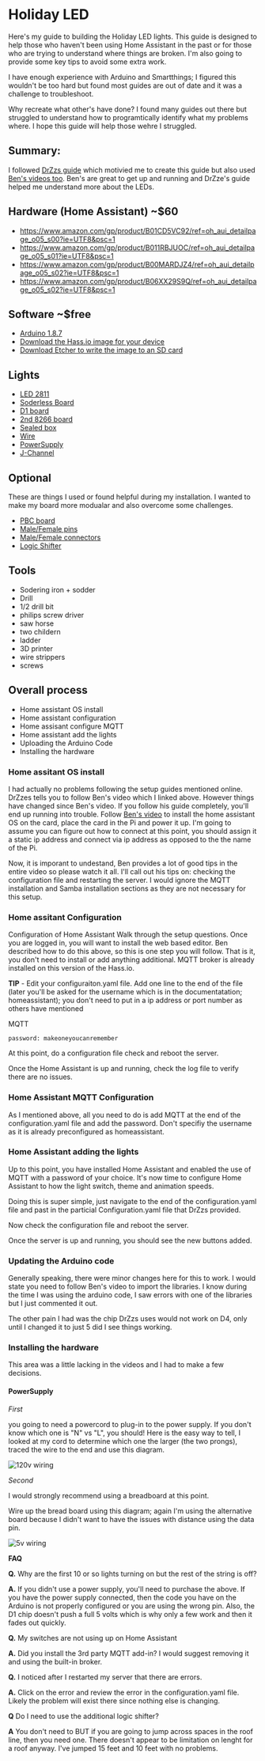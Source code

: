 # Holiday LED


Here's my guide to building the Holiday LED lights. This guide is designed to help those who haven't been using Home Assistant in the past or for those who are trying to understand where things are broken. I'm also going to provide some key tips to avoid some extra work.

I have enough experience with Arduino and Smartthings; I figured this wouldn't be too hard but found most guides are out of date and it was a challenge to troubleshoot.

Why recreate what other's have done? I found many guides out there but struggled to understand how to programtically identify what my problems where. I hope this guide will help those wehre I struggled.

## Summary:

 I followed [DrZzs guide](https://www.youtube.com/watch?v=6Y6jUM1OaYM&t=1s) which motivied me to create this guide but also used [Ben's videos too](https://www.youtube.com/watch?v=9KI36GTgwuQ). Ben's are great to get up and running and DrZze's guide helped me understand more about the LEDs.

## Hardware (Home Assistant) ~$60

* https://www.amazon.com/gp/product/B01CD5VC92/ref=oh_aui_detailpage_o05_s00?ie=UTF8&psc=1
* https://www.amazon.com/gp/product/B011RBJUOC/ref=oh_aui_detailpage_o05_s01?ie=UTF8&psc=1
* https://www.amazon.com/gp/product/B00MARDJZ4/ref=oh_aui_detailpage_o05_s02?ie=UTF8&psc=1
* https://www.amazon.com/gp/product/B06XX29S9Q/ref=oh_aui_detailpage_o05_s02?ie=UTF8&psc=1

## Software ~$free

* [Arduino 1.8.7](https://www.arduino.cc/en/Main/Software)
* [Download the Hass.io image for your device]( https://github.com/home-assistant/hassos/releases/download/1.13/hassos_rpi3-1.13.img.gz)
* [Download Etcher to write the image to an SD card]( https://www.balena.io/etcher/)

## Lights

* [LED 2811](https://www.amazon.com/gp/product/B01AU6UG5C/ref=oh_aui_detailpage_o04_s03?ie=UTF8&psc=1)
* [Soderless Board]( https://www.amazon.com/gp/product/B0727X6N9D/ref=oh_aui_detailpage_o04_s00?ie=UTF8&psc=1)
* [D1 board](https://www.amazon.com/gp/product/B01N3P763C/ref=oh_aui_detailpage_o04_s00?ie=UTF8&psc=1)
* [2nd 8266 board](https://www.amazon.com/gp/product/B010O1G1ES/ref=oh_aui_detailpage_o01_s00?ie=UTF8&psc=1)
* [Sealed box](https://www.amazon.com/gp/product/B005T990I0/ref=oh_aui_detailpage_o03_s00?ie=UTF8&psc=1)
* [Wire](https://www.amazon.com/gp/product/B0119IE4C6/ref=oh_aui_detailpage_o03_s00?ie=UTF8&psc=1)
* [PowerSupply](https://www.amazon.com/gp/product/B06XK3X3PW/ref=od_aui_detailpages00?ie=UTF8&psc=1)
* [J-Channel](https://www.homedepot.com/p/Metal-Sales-2-in-x-10-5-ft-J-Channel-Drip-Edge-Flashing-in-White-4227430/204256712)

## Optional

These are things I used or found helpful during my installation. I wanted to make my board more modualar and also overcome some challenges.
* [PBC board](https://www.amazon.com/gp/product/B01N3161JP/ref=oh_aui_detailpage_o03_s00?ie=UTF8&psc=1)
* [Male/Female pins](https://www.amazon.com/gp/product/B074HVBTZ4/ref=oh_aui_detailpage_o03_s00?ie=UTF8&psc=1)
* [Male/Female connectors](https://www.amazon.com/gp/product/B00NBSH4CA/ref=oh_aui_detailpage_o04_s01?ie=UTF8&psc=1)
* [Logic Shifter](https://www.amazon.com/gp/product/B0148BLZGE/ref=oh_aui_detailpage_o04_s02?ie=UTF8&psc=1)

## Tools
* Sodering iron + sodder
* Drill
* 1/2 drill bit
* philips screw driver
* saw horse
* two childern
* ladder
* 3D printer
* wire strippers
* screws

## Overall process

* Home assistant OS install
* Home assistant configuration
* Home assisant configure MQTT
* Home assistant add the lights
* Uploading the Arduino Code
* Installing the hardware


### Home assitant OS install

I had actually no problems following the setup guides mentioned online. DrZzes tells you to follow Ben's video which I linked above. However things have changed since Ben's video. If you follow his guide completely, you'll end up running into trouble.
Follow [Ben's video](https://www.youtube.com/watch?v=9KI36GTgwuQ) to install the home assistant OS on the card, place the card in the Pi and power it up. I'm going to assume you can figure out how to connect at this point, you should assign it a static ip address and connect via ip address as opposed to the the name of the Pi.

Now, it is imporant to undestand, Ben provides a lot of good tips in the entire video so please watch it all. I'll call out his tips on: checking the configuration file and restarting the server. I would ignore the MQTT installation and Samba installation sections as they are not necessary for this setup.

### Home assitant Configuration

Configuration of Home Assistant Walk through the setup questions. Once you are logged in, you will want to install the web based editor. Ben described how to do this above, so this is one step you will follow. That is it, you don't need to install or add anything additional. MQTT broker is already installed on this version of the Hass.io.

**TIP** - Edit your configuraiton.yaml file. Add one line to the end of the file (later you'll be asked for the username which is in the documentatation; homeassistant); you don't need to put in a ip address or port number as others have mentioned

MQTT
 
    password: makeoneyoucanremember
	

At this point, do a configuration file check and reboot the server.

Once the Home Assistant is up and running, check the log file to verify there are no issues.


### Home Assistant MQTT Configuration

As I mentioned above, all you need to do is add MQTT at the end of the configuration.yaml file and add the password. Don't specifiy the username as it is already preconfigured as homeassistant.

### Home Assistant adding the lights

Up to this point, you have installed Home Assistant and enabled the use of MQTT with a password of your choice. It's now time to configure Home Assistant to how the light switch, theme and animation speeds.

Doing this is super simple, just navigate to the end of the configuration.yaml file and past in the particial Configuration.yaml file that DrZzs provided.

Now check the configuration file and reboot the server.

Once the server is up and running, you should see the new buttons added.

### Updating the Arduino code

Generally speaking, there were minor changes here for this to work.  I would state you need to follow Ben's video to import the libraries.  I know during the time I was using the arduino code, I saw errors with one of the libraries but I just commented it out.  

The other pain I had was the chip DrZzs uses would not work on D4, only until I changed it to just 5 did I see things working.  


### Installing the hardware

This area was a little lacking in the videos and I had to make a few decisions.  

#### PowerSupply

*First*

you going to need a powercord to plug-in to the power supply.  If you don't know which one is "N" vs "L", you should!  Here is the easy way to tell, I looked at my cord to determine which one the larger (the two prongs), traced the wire to the end and use this diagram.  

![120v wiring](https://github.com/casey-hill/Holiday-LED-files/blob/master/images/power%20outlet.PNG) 


*Second*

I would strongly recommend using a breadboard at this point.

Wire up the bread board using this diagram; again I'm using the alternative board because I didn't want to have the issues with distance using the data pin.

![5v wiring](https://github.com/casey-hill/Holiday-LED-files/blob/master/images/entire%20package.PNG)




**FAQ** 

**Q.** Why are the first 10 or so lights turning on but the rest of the string is off?

**A.** If you didn't use a power supply, you'll need to purchase the above. If you have the power supply connected, then the code you have on the Arduino is not properly configured or you are using the wrong pin.  Also, the D1 chip doesn't push a full 5 volts which is why only a few work and then it fades out quickly.

**Q.**  My switches are not using up on Home Assistant

**A.**  Did you install the 3rd party MQTT add-in? I would suggest removing it and using the built-in broker.

**Q.** I noticed after I restarted my server that there are errors. 

**A.** Click on the error and review the error in the configuration.yaml file. Likely the problem will exist there since nothing else is changing.

**Q** Do I need to use the additional logic shifter?

**A**  You don't need to BUT if you are going to jump across spaces in the roof line, then you need one.  There doesn't appear to be limitation on lenght for a roof anyway.  I've jumped 15 feet and 10 feet with no problems.
